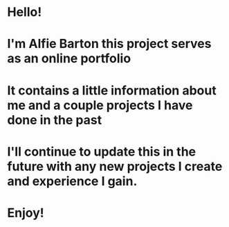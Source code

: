 # Hello!
# I'm Alfie Barton this project serves as an online portfolio
# It contains a little information about me and a couple projects I have done in the past
# I'll continue to update this in the future with any new projects I create and experience I gain.
# Enjoy!
